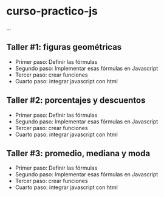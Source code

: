 # curso-practico-js

...

## Taller #1: figuras geométricas
- Primer paso: Definir las fórmulas
- Segundo paso: Implementar esas fórmulas en Javascript
- Tercer paso: crear funciones
- Cuarto paso: integrar javascript con html

## Taller #2: porcentajes y descuentos
- Primer paso: Definir las fórmulas
- Segundo paso: Implementar esas fórmulas en Javascript
- Tercer paso: crear funciones
- Cuarto paso: integrar javascript con html

## Taller #3: promedio, mediana y moda
- Primer paso: Definir las fórmulas
- Segundo paso: Implementar esas fórmulas en Javascript
- Tercer paso: crear funciones
- Cuarto paso: integrar javascript con html
